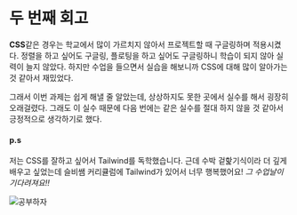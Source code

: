 # 두 번째 회고

**CSS**같은 경우는 학교에서 많이 가르치지 않아서 프로젝트할 때 구글링하며 적용시켰다.
정렬을 하고 싶어도 구글링, 플로팅을 하고 싶어도 구글링하니 학습이 되지 않아 실력이 늘지 않았다.
하지만 수업을 들으면서 실습을 해보니까 CSS에 대해 많이 알아가는 것 같아서 재밌었다.

그래서 이번 과제는 쉽게 해낼 줄 알았는데, 상상하지도 못한 곳에서 실수를 해서 굉장히 오래걸렸다.
그래도 이 실수 때문에 다음 번에는 같은 실수를 절대 하지 않을 것 같아서 긍정적으로 생각하기로 했다.

#### p.s

저는 CSS를 잘하고 싶어서 Tailwind를 독학했습니다. 근데 수박 겉핥기식이라 더 깊게 배우고 싶었는데 슬비쌤 커리큘럼에 Tailwind가 있어서 너무 행복했어요! _그 수업날이 기다려져요!!_

![공부하자](https://i.pinimg.com/736x/fc/74/32/fc74326cd0cf0703cbb7929fd0cce5b6.jpg)
